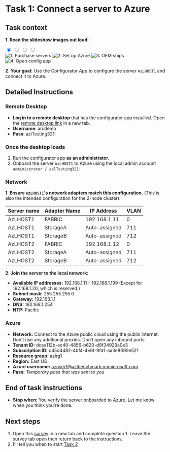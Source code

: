 # Task 1: Connect a server to Azure

## Task context 
**1. Read the slideshow images out loud:**
<div class="carousel">
  <input type="radio" name="slides" id="slide1" checked>
  <input type="radio" name="slides" id="slide2">
  <input type="radio" name="slides" id="slide3">
  <input type="radio" name="slides" id="slide4">
  
<div class="carousel-slides">
  <img src="../images/oobe0.png" alt="1: Purchase servers">
  <img src="../images/oobe1.png" alt="2: Set up Azure">
  <img src="../images/oobe2.png" alt="3: OEM ships">
  <img src="../images/oobe3.png" alt="4: Open config app">
</div>
  <div class="carousel-nav">
    <label for="slide1"></label>
    <label for="slide2"></label>
    <label for="slide3"></label>
    <label for="slide4"></label>
  </div>
</div>

**2. Your goal:** Use the Configurator App to configure the server `AzLHOST1` and connect it to Azure.

## Detailed Instructions

### Remote Desktop

- **Log in to a remote desktop** that has the configurator app installed. Open the [remote desktop link](https://bst-a6e50e98-d3c2-4e4e-ab6f-6280cb4ea85b.bastion.azure.com/api/shareable-url/194ce359-20d0-44b1-ad02-ea7931a8ed4f) in a new tab. 
- **Username**: arcdemo
- **Pass**: azlTesting321!


### Once the desktop loads

1. Run the configurator app **as an administrator.**
2. Onboard the server `AzLHOST1` to Azure using the local admin account `administrator / azlTesting321!`


### Network

**1. Ensure `AzLHOST1`'s network adapters match this configuration.** (This is also the intended configuration for the 2-node cluster):

| Server name | Adapter Name | IP Address      | VLAN |
|-------------|--------------|-----------------|------|
| AzLHOST1    | FABRIC       | 192.168.1.11    | 0    |
| AzLHOST1    | StorageA     | Auto-assigned   | 711  |
| AzLHOST1    | StorageB     | Auto-assigned   | 712  |
| AzLHOST2    | FABRIC       | 192.168.1.12    | 0    |
| AzLHOST2    | StorageA     | Auto-assigned   | 711  |
| AzLHOST2    | StorageB     | Auto-assigned   | 712  |


**2. Join the server to the local network:**

- **Available IP addresses:** 192.168.1.11 – 192.168.1.199 (Except for 192.168.1.20, which is reserved.)
- **Subnet mask:** 255.255.255.0
- **Gateway:** 192.168.1.1
- **DNS:** 192.168.1.254
- **NTP:** Pacific



### Azure

- **Network:** Connect to the Azure public cloud using the public internet. Don’t use any additional proxies. Don’t open any inbound ports.
- **Tenant ID:** dcea112b-ec40-4856-b620-d8f34929a0e3
- **Subscription ID:** c45d4482-4bf4-4e6f-9fd1-aa3e8099e521
- **Resource group:** azlrg1
- **Region:** East US
- **Azure username:** azuser1@azlbenchmark.onmicrosoft.com
- **Pass:** _Temporary pass that was sent to you_

## End of task instructions

- **Stop when:** You verify the server onboarded to Azure. Let me know when you think you're done. 

## Next steps 

1. Open this [survey](https://forms.office.com/r/4bBC2WZ5qG) in a new tab and complete question 1. Leave the survey tab open then return back to the instructions. 
2. I'll tell you when to start [Task 2](task2.md)

